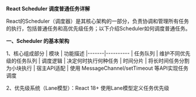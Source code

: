 **React Scheduler 调度普通任务详解**

React的Scheduler（调度器）是其核心架构的一部分，负责协调和管理所有任务的执行，包括普通任务和高优先级任务；以下介绍Scheduler如何调度普通任务。

**一、Scheduler 的基本架构**

1、核心组成部分
| 模块	| 功能描述
|-------|----------
| 任务队列	| 维护不同优先级的任务队列
| 调度逻辑	| 决定何时执行何种任务
| 时间分片	| 将长时间任务分割为小块执行
| 宿主API适配	| 使用 MessageChannel/setTimeout 等API实现任务调度

2、优先级系统（Lane模型）：React 18+ 使用Lane模型定义任务优先级
